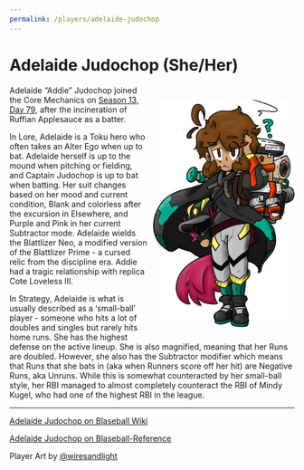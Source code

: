 ```yaml
---
permalink: /players/adelaide-judochop
---
```


# Adelaide Judochop (She/Her)

<img src="../../assets/adelaideJudochop.png" style="float: right; padding-left: 10px; padding-top: 25px; padding-bottom: 25px"
width="250" alt="Adelaide Judochop by WiresAndLight">


Adelaide “Addie” Judochop joined the Core Mechanics on [Season 13, Day 79](https://reblase.sibr.dev/game/61c51487-5203-469d-9e73-a2665af631d4), 
after the incineration of Ruffian Applesauce as a batter.

In Lore, Adelaide is a Toku hero who often takes an Alter Ego when up to bat. Adelaide herself is up to the mound when 
pitching or fielding, and Captain Judochop is up to bat when batting. Her suit changes based on her mood and current 
condition, Blank and colorless after the excursion in Elsewhere, and Purple and Pink in her current Subtractor mode. 
Adelaide wields the Blattlizer Neo, a modified version of the Blattlizer Prime - a cursed relic from the discipline era.
Addie had a tragic relationship with replica Cote Loveless III.


In Strategy, Adelaide is what is usually described as a ‘small-ball’ player - someone who hits a lot of doubles and 
singles but rarely hits home runs. She has the highest defense on the active lineup. She is also magnified, meaning that
her Runs are doubled. However, she also has the Subtractor modifier which means that Runs that she bats in (aka when 
Runners score off her hit) are Negative Runs, aka Unruns. While this is somewhat counteracted by her small-ball style, 
her RBI managed to almost completely counteract the RBI of Mindy Kugel, who had one of the highest RBI in the league.

---
[Adelaide Judochop on Blaseball Wiki](https://www.blaseball.wiki/w/Adelaide_Judochop)

[Adelaide Judochop on Blaseball-Reference](https://blaseball-reference.com/players/adelaide-judochop)

Player Art by [@wiresandlight](https://twitter.com/wiresandlight)